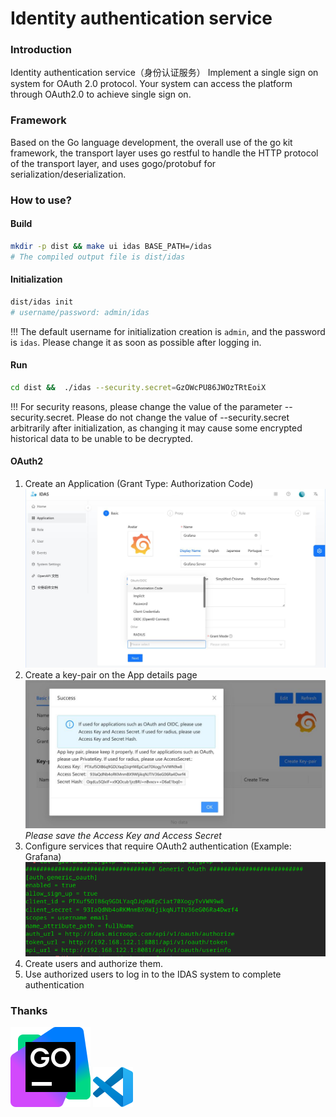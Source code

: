 # Identity authentication service

### Introduction
Identity authentication service（身份认证服务）
Implement a single sign on system for OAuth 2.0 protocol. Your system can access the platform through OAuth2.0 to achieve single sign on.

### Framework
Based on the Go language development, the overall use of the go kit framework, the transport layer uses go restful to handle the HTTP protocol of the transport layer, and uses gogo/protobuf for serialization/deserialization.

### How to use?
#### Build
```bash
mkdir -p dist && make ui idas BASE_PATH=/idas
# The compiled output file is dist/idas
```
#### Initialization
```bash
dist/idas init
# username/password: admin/idas
```
!!! The default username for initialization creation is `admin`, and the password is `idas`. Please change it as soon as possible after logging in.
#### Run
```bash
cd dist &&  ./idas --security.secret=GzOWcPU86JWOzTRtEoiX
```
!!! For security reasons, please change the value of the parameter --security.secret. Please do not change the value of --security.secret arbitrarily after initialization, as changing it may cause some encrypted historical data to be unable to be decrypted.

#### OAuth2
1. Create an Application (Grant Type: Authorization Code)
   ![Create App](./examples/images/app_create.jpg)
2. Create a key-pair on the App details page
![Create a Key-Pair](./examples/images/generate_key.jpg)
*Please save the Access Key and Access Secret*
3. Configure services that require OAuth2 authentication (Example: Grafana)
![img.png](./examples/images/oauth_config.png)
4. Create users and authorize them.
5. Use authorized users to log in to the IDAS system to complete authentication

### Thanks
[![GoLand](./examples/images/goland.svg)](https://www.jetbrains.com/go/)
[![Visual Studio Code](./examples/images/vscode.png)](https://code.visualstudio.com/)
